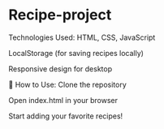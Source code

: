 # Recipe-project
Technologies Used:
HTML, CSS, JavaScript

LocalStorage (for saving recipes locally)

Responsive design for desktop

🚀 How to Use:
Clone the repository

Open index.html in your browser

Start adding your favorite recipes!
